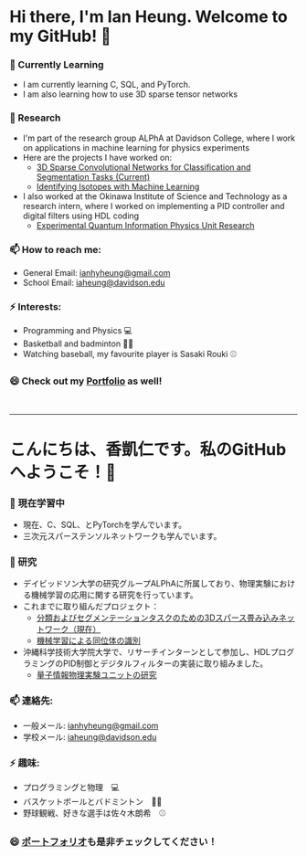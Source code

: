 # Hi there, I'm Ian Heung. Welcome to my GitHub! 👋

### 🌱 Currently Learning 
- I am currently learning C, SQL, and PyTorch.
- I am also learning how to use 3D sparse tensor networks
   
### 🔭 Research
- I'm part of the research group ALPhA at Davidson College, where I work on applications in machine learning for physics experiments
- Here are the projects I have worked on:
   - [3D Sparse Convolutional Networks for Classification and Segmentation Tasks (Current)](https://github.com/iaheung/torchsparse)
   - [Identifying Isotopes with Machine Learning](https://github.com/iaheung/2D3DCNN_Event_Classification)
- I also worked at the Okinawa Institute of Science and Technology as a research intern, where I worked on implementing a PID controller and digital filters using HDL coding
   - [Experimental Quantum Information Physics Unit Research](https://github.com/iaheung/oist_research/)
  
### 📫 How to reach me:
- General Email: [ianhyheung@gmail.com](mailto:ianhyheung@gmail.com)
- School Email: [iaheung@davidson.edu](mailto:iaheung@davidson.edu)

### ⚡ Interests:
- Programming and Physics 💻
- Basketball and badminton 🏀🏸
- Watching baseball, my favourite player is Sasaki Rouki ⚾

### 😄 Check out my [Portfolio](https://iaheung.github.io) as well!

<br>

***

# こんにちは、香凱仁です。私のGitHubへようこそ！👋

### 🌱 現在学習中 
- 現在、C、SQL、とPyTorchを学んでいます。
- 三次元スパーステンソルネットワークも学んでいます。

### 🔭 研究
- デイビッドソン大学の研究グループALPhAに所属しており、物理実験における機械学習の応用に関する研究を行っています。
- これまでに取り組んだプロジェクト：
  - [分類およびセグメンテーションタスクのための3Dスパース畳み込みネットワーク（現在）](https://github.com/iaheung/torchsparse)
  - [機械学習による同位体の識別](https://github.com/iaheung/2D3DCNN_Event_Classification)
- 沖縄科学技術大学院大学で、リサーチインターンとして参加し、HDLプログラミングのPID制御とデジタルフィルターの実装に取り組みました。
  - [量子情報物理実験ユニットの研究](https://github.com/iaheung/oist_research/)

### 📫 連絡先:
- 一般メール: [ianhyheung@gmail.com](mailto:ianhyheung@gmail.com)
- 学校メール: [iaheung@davidson.edu](mailto:iaheung@davidson.edu)

### ⚡ 趣味:
- プログラミングと物理　💻
- バスケットボールとバドミントン　🏀🏸
- 野球観戦、好きな選手は佐々木朗希　⚾

### 😄 [ポートフォリオ](https://iaheung.github.io)も是非チェックしてください！
